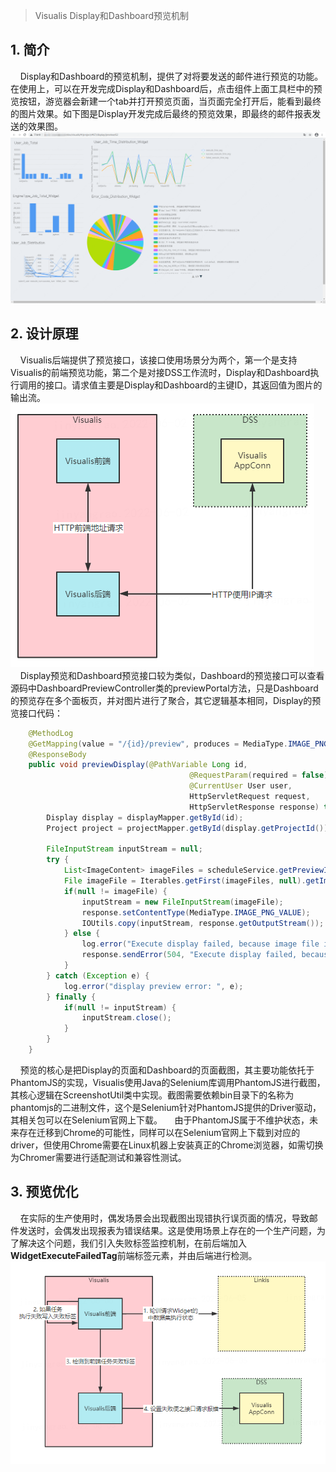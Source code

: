 > Visualis Display和Dashboard预览机制

## 1. 简介
&nbsp;&nbsp;&nbsp;&nbsp;Display和Dashboard的预览机制，提供了对将要发送的邮件进行预览的功能。在使用上，可以在开发完成Display和Dashboard后，点击组件上面工具栏中的预览按钮，游览器会新建一个tab并打开预览页面，当页面完全打开后，能看到最终的图片效果。如下图是Display开发完成后最终的预览效果，即最终的邮件报表发送的效果图。  
![预览结果](../images/preview_page.png)

## 2. 设计原理
&nbsp;&nbsp;&nbsp;&nbsp;Visualis后端提供了预览接口，该接口使用场景分为两个，第一个是支持Visualis的前端预览功能，第二个是对接DSS工作流时，Display和Dashboard执行调用的接口。请求值主要是Display和Dashboard的主键ID，其返回值为图片的输出流。  
![预览总体流程](../images/preview.png)  
&nbsp;&nbsp;&nbsp;&nbsp;Display预览和Dashboard预览接口较为类似，Dashboard的预览接口可以查看源码中DashboardPreviewController类的previewPortal方法，只是Dashboard的预览存在多个面板页，并对图片进行了聚合，其它逻辑基本相同，Display的预览接口代码：
```java
    @MethodLog
    @GetMapping(value = "/{id}/preview", produces = MediaType.IMAGE_PNG_VALUE)
    @ResponseBody
    public void previewDisplay(@PathVariable Long id,
                                        @RequestParam(required = false) String username,
                                        @CurrentUser User user,
                                        HttpServletRequest request,
                                        HttpServletResponse response) throws IOException {
        Display display = displayMapper.getById(id);
        Project project = projectMapper.getById(display.getProjectId());

        FileInputStream inputStream = null;
        try {
            List<ImageContent> imageFiles = scheduleService.getPreviewImage(user.getId(), "display", id);
            File imageFile = Iterables.getFirst(imageFiles, null).getImageFile();
            if(null != imageFile) {
                inputStream = new FileInputStream(imageFile);
                response.setContentType(MediaType.IMAGE_PNG_VALUE);
                IOUtils.copy(inputStream, response.getOutputStream());
            } else {
                log.error("Execute display failed, because image file is null.");
                response.sendError(504, "Execute display failed, because image file is null.");
            }
        } catch (Exception e) {
            log.error("display preview error: ", e);
        } finally {
            if(null != inputStream) {
                inputStream.close();
            }
        }
    }
```
&nbsp;&nbsp;&nbsp;&nbsp;预览的核心是把Display的页面和Dashboard的页面截图，其主要功能依托于PhantomJS的实现，Visualis使用Java的Selenium库调用PhantomJS进行截图，其核心逻辑在ScreenshotUtil类中实现。截图需要依赖bin目录下的名称为phantomjs的二进制文件，这个是Selenium针对PhantomJS提供的Driver驱动，其相关包可以在Selenium官网上下载。
&nbsp;&nbsp;&nbsp;&nbsp;由于PhantomJS属于不维护状态，未来存在迁移到Chrome的可能性，同样可以在Selenium官网上下载到对应的driver，但使用Chrome需要在Linux机器上安装真正的Chrome浏览器，如需切换为Chromer需要进行适配测试和兼容性测试。

## 3. 预览优化
&nbsp;&nbsp;&nbsp;&nbsp;在实际的生产使用时，偶发场景会出现截图出现错执行误页面的情况，导致邮件发送时，会偶发出现报表为错误结果。这是使用场景上存在的一个生产问题，为了解决这个问题，我们引入失败标签监控机制，在前后端加入**WidgetExecuteFailedTag**前端标签元素，并由后端进行检测。  
![预览结果](../images/preview_bug_fix_1.png)

